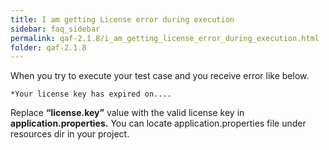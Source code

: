 ```yaml
---
title: I am getting License error during execution
sidebar: faq_sidebar
permalink: qaf-2.1.8/i_am_getting_license_error_during_execution.html
folder: qaf-2.1.8
---
```


When you try to execute your test case and you receive error like below.

    *Your license key has expired on....

Replace **“license.key”** value with the valid license key in **application.properties.** You can locate application.properties file under resources dir in your project.
